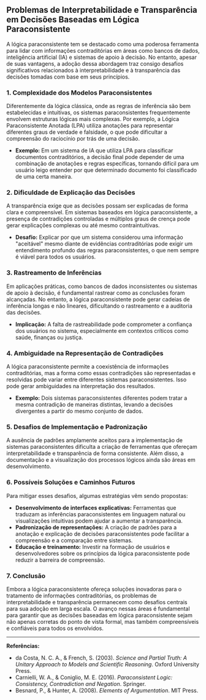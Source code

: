 
## Problemas de Interpretabilidade e Transparência em Decisões Baseadas em Lógica Paraconsistente

A lógica paraconsistente tem se destacado como uma poderosa ferramenta para lidar com informações contraditórias em áreas como bancos de dados, inteligência artificial (IA) e sistemas de apoio à decisão. No entanto, apesar de suas vantagens, a adoção dessa abordagem traz consigo desafios significativos relacionados à interpretabilidade e à transparência das decisões tomadas com base em seus princípios.

### 1. **Complexidade dos Modelos Paraconsistentes**

Diferentemente da lógica clássica, onde as regras de inferência são bem estabelecidas e intuitivas, os sistemas paraconsistentes frequentemente envolvem estruturas lógicas mais complexas. Por exemplo, a Lógica Paraconsistente Anotada (LPA) utiliza anotações para representar diferentes graus de verdade e falsidade, o que pode dificultar a compreensão do raciocínio por trás de uma decisão.

- **Exemplo:** Em um sistema de IA que utiliza LPA para classificar documentos contraditórios, a decisão final pode depender de uma combinação de anotações e regras específicas, tornando difícil para um usuário leigo entender por que determinado documento foi classificado de uma certa maneira.

### 2. **Dificuldade de Explicação das Decisões**

A transparência exige que as decisões possam ser explicadas de forma clara e compreensível. Em sistemas baseados em lógica paraconsistente, a presença de contradições controladas e múltiplos graus de crença pode gerar explicações complexas ou até mesmo contraintuitivas.

- **Desafio:** Explicar por que um sistema considerou uma informação "aceitável" mesmo diante de evidências contraditórias pode exigir um entendimento profundo das regras paraconsistentes, o que nem sempre é viável para todos os usuários.

### 3. **Rastreamento de Inferências**

Em aplicações práticas, como bancos de dados inconsistentes ou sistemas de apoio à decisão, é fundamental rastrear como as conclusões foram alcançadas. No entanto, a lógica paraconsistente pode gerar cadeias de inferência longas e não lineares, dificultando o rastreamento e a auditoria das decisões.

- **Implicação:** A falta de rastreabilidade pode comprometer a confiança dos usuários no sistema, especialmente em contextos críticos como saúde, finanças ou justiça.

### 4. **Ambiguidade na Representação de Contradições**

A lógica paraconsistente permite a coexistência de informações contraditórias, mas a forma como essas contradições são representadas e resolvidas pode variar entre diferentes sistemas paraconsistentes. Isso pode gerar ambiguidades na interpretação dos resultados.

- **Exemplo:** Dois sistemas paraconsistentes diferentes podem tratar a mesma contradição de maneiras distintas, levando a decisões divergentes a partir do mesmo conjunto de dados.

### 5. **Desafios de Implementação e Padronização**

A ausência de padrões amplamente aceitos para a implementação de sistemas paraconsistentes dificulta a criação de ferramentas que ofereçam interpretabilidade e transparência de forma consistente. Além disso, a documentação e a visualização dos processos lógicos ainda são áreas em desenvolvimento.

### 6. **Possíveis Soluções e Caminhos Futuros**

Para mitigar esses desafios, algumas estratégias vêm sendo propostas:

- **Desenvolvimento de interfaces explicativas:** Ferramentas que traduzam as inferências paraconsistentes em linguagem natural ou visualizações intuitivas podem ajudar a aumentar a transparência.
- **Padronização de representações:** A criação de padrões para a anotação e explicação de decisões paraconsistentes pode facilitar a compreensão e a comparação entre sistemas.
- **Educação e treinamento:** Investir na formação de usuários e desenvolvedores sobre os princípios da lógica paraconsistente pode reduzir a barreira de compreensão.

### 7. **Conclusão**

Embora a lógica paraconsistente ofereça soluções inovadoras para o tratamento de informações contraditórias, os problemas de interpretabilidade e transparência permanecem como desafios centrais para sua adoção em larga escala. O avanço nessas áreas é fundamental para garantir que as decisões baseadas em lógica paraconsistente sejam não apenas corretas do ponto de vista formal, mas também compreensíveis e confiáveis para todos os envolvidos.

---
**Referências:**
- da Costa, N. C. A., & French, S. (2003). *Science and Partial Truth: A Unitary Approach to Models and Scientific Reasoning*. Oxford University Press.
- Carnielli, W. A., & Coniglio, M. E. (2016). *Paraconsistent Logic: Consistency, Contradiction and Negation*. Springer.
- Besnard, P., & Hunter, A. (2008). *Elements of Argumentation*. MIT Press.
```
